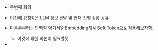 - 두번째 회의
- 이전에 요청받은 LLM 정보 전달 및 현재 진행 상황 공유
- 다음주부터는 단백질 염기서열 Embedding해서 Soft Token으로 적용해보자함.
    - 이것에 대한 의논이 필요할듯

- 